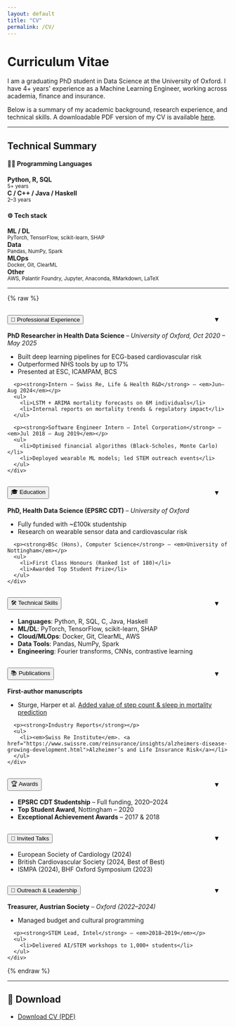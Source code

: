 ```yaml
---
layout: default
title: "CV"
permalink: /CV/
---
```

# Curriculum Vitae 
I am a graduating PhD student in Data Science at the University of Oxford. I have 4+ years' experience as a Machine Learning Engineer, working across academia, finance and insurance. 

Below is a summary of my academic background, research experience, and technical skills. A downloadable PDF version of my CV is available [here](/assets/files/CV.pdf).

<hr>


<h2>Technical Summary</h2>

<h4>🧑‍💻 Programming Languages</h4>
<div class="row text-center mb-4 cv-tech-summary">
  <div class="col-md-3"><strong>Python, R, SQL</strong><br/><small>5+ years</small></div>
  <div class="col-md-3"><strong>C / C++ / Java / Haskell</strong><br/><small>2–3 years</small></div>
</div>

<h4>⚙️ Tech stack</h4>
<div class="row text-center cv-tech-summary">
  <div class="col-md-3"><strong>ML / DL</strong><br/><small>PyTorch, TensorFlow, scikit-learn, SHAP</small></div>
  <div class="col-md-3"><strong>Data</strong><br/><small>Pandas, NumPy, Spark</small></div>
  <div class="col-md-3"><strong>MLOps</strong><br/><small>Docker, Git, ClearML</small></div>
  <div class="col-md-3"><strong>Other</strong><br/><small>AWS, Palantir Foundry, Jupyter, Anaconda, RMarkdown, LaTeX</small></div>
</div>



<hr>

<!-- ✅ Bootstrap Accordion -->
<style>
/* 🔽 Arrow chevron right-aligned and animated */
.accordion-header {
  position: relative;
}

.accordion-button .chevron {
  position: absolute;
  right: 1.25rem;
  top: 50%;
  transform: translateY(-50%);
  transition: transform 0.2s ease;
}

.accordion-button .chevron::after {
  content: "▼";
  font-size: 0.9rem;
  display: inline-block;
  transition: transform 0.2s ease;
}

.accordion-button:not(.collapsed) .chevron::after {
  transform: rotate(180deg);
}
</style>

{% raw %}
<div class="accordion" id="cvAccordion">

<!-- 💼 Professional Experience -->
<div class="accordion-item mb-5 cv-section">
  <h2 class="accordion-header" id="headingExp">
    <button class="accordion-button collapsed" type="button" data-bs-toggle="collapse" data-bs-target="#collapseExp" aria-expanded="false" aria-controls="collapseExp">
      💼 Professional Experience
      <span class="chevron"></span>
    </button>
  </h2>
  <div id="collapseExp" class="accordion-collapse collapse" data-bs-parent="#cvAccordion">
    <div class="accordion-body">
      <p><strong>PhD Researcher in Health Data Science</strong> – <em>University of Oxford, Oct 2020 – May 2025</em></p>
      <ul>
        <li>Built deep learning pipelines for ECG-based cardiovascular risk</li>
        <li>Outperformed NHS tools by up to 17%</li>
        <li>Presented at ESC, ICAMPAM, BCS</li>
      </ul>

      <p><strong>Intern – Swiss Re, Life & Health R&D</strong> – <em>Jun–Aug 2024</em></p>
      <ul>
        <li>LSTM + ARIMA mortality forecasts on 6M individuals</li>
        <li>Internal reports on mortality trends & regulatory impact</li>
      </ul>

      <p><strong>Software Engineer Intern – Intel Corporation</strong> – <em>Jul 2018 – Aug 2019</em></p>
      <ul>
        <li>Optimised financial algorithms (Black-Scholes, Monte Carlo)</li>
        <li>Deployed wearable ML models; led STEM outreach events</li>
      </ul>
    </div>
  </div>
</div>

<!-- 🎓 Education -->
<div class="accordion-item mb-5 cv-section">
  <h2 class="accordion-header" id="headingEdu">
    <button class="accordion-button collapsed" type="button" data-bs-toggle="collapse" data-bs-target="#collapseEdu">
      🎓 Education
      <span class="chevron"></span>
    </button>
  </h2>
  <div id="collapseEdu" class="accordion-collapse collapse" data-bs-parent="#cvAccordion">
    <div class="accordion-body">
      <p><strong>PhD, Health Data Science (EPSRC CDT)</strong> – <em>University of Oxford</em></p>
      <ul>
        <li>Fully funded with ~£100k studentship</li>
        <li>Research on wearable sensor data and cardiovascular risk</li>
      </ul>

      <p><strong>BSc (Hons), Computer Science</strong> – <em>University of Nottingham</em></p>
      <ul>
        <li>First Class Honours (Ranked 1st of 180)</li>
        <li>Awarded Top Student Prize</li>
      </ul>
    </div>
  </div>
</div>

<!-- 🛠️ Technical Skills -->
<div class="accordion-item mb-5 cv-section">
  <h2 class="accordion-header" id="headingSkills">
    <button class="accordion-button collapsed" type="button" data-bs-toggle="collapse" data-bs-target="#collapseSkills">
      🛠️ Technical Skills
      <span class="chevron"></span>
    </button>
  </h2>
  <div id="collapseSkills" class="accordion-collapse collapse" data-bs-parent="#cvAccordion">
    <div class="accordion-body">
      <ul>
        <li><strong>Languages</strong>: Python, R, SQL, C, Java, Haskell</li>
        <li><strong>ML/DL</strong>: PyTorch, TensorFlow, scikit-learn, SHAP</li>
        <li><strong>Cloud/MLOps</strong>: Docker, Git, ClearML, AWS</li>
        <li><strong>Data Tools</strong>: Pandas, NumPy, Spark</li>
        <li><strong>Engineering</strong>: Fourier transforms, CNNs, contrastive learning</li>
      </ul>
    </div>
  </div>
</div>

<!-- 📚 Publications -->
<div class="accordion-item mb-5 cv-section">
  <h2 class="accordion-header" id="headingPubs">
    <button class="accordion-button collapsed" type="button" data-bs-toggle="collapse" data-bs-target="#collapsePubs">
      📚 Publications
      <span class="chevron"></span>
    </button>
  </h2>
  <div id="collapsePubs" class="accordion-collapse collapse" data-bs-parent="#cvAccordion">
    <div class="accordion-body">
      <p><strong>First-author manuscripts</strong></p>
      <ul>
        <li>Sturge, Harper et al. <a href="https://doi.org/10.1101/2025.04.03.25325101">Added value of step count & sleep in mortality prediction</a></li>
      </ul>

      <p><strong>Industry Reports</strong></p>
      <ul>
        <li><em>Swiss Re Institute</em>. <a href="https://www.swissre.com/reinsurance/insights/alzheimers-disease-growing-development.html">Alzheimer’s and Life Insurance Risk</a></li>
      </ul>
    </div>
  </div>
</div>

<!-- 🏆 Awards -->
<div class="accordion-item mb-5 cv-section">
  <h2 class="accordion-header" id="headingAwards">
    <button class="accordion-button collapsed" type="button" data-bs-toggle="collapse" data-bs-target="#collapseAwards">
      🏆 Awards
      <span class="chevron"></span>
    </button>
  </h2>
  <div id="collapseAwards" class="accordion-collapse collapse" data-bs-parent="#cvAccordion">
    <div class="accordion-body">
      <ul>
        <li><strong>EPSRC CDT Studentship</strong> – Full funding, 2020–2024</li>
        <li><strong>Top Student Award</strong>, Nottingham – 2020</li>
        <li><strong>Exceptional Achievement Awards</strong> – 2017 & 2018</li>
      </ul>
    </div>
  </div>
</div>

<!-- 🎤 Invited Talks -->
<div class="accordion-item mb-5 cv-section">
  <h2 class="accordion-header" id="headingTalks">
    <button class="accordion-button collapsed" type="button" data-bs-toggle="collapse" data-bs-target="#collapseTalks">
      🎤 Invited Talks
      <span class="chevron"></span>
    </button>
  </h2>
  <div id="collapseTalks" class="accordion-collapse collapse" data-bs-parent="#cvAccordion">
    <div class="accordion-body">
      <ul>
        <li>European Society of Cardiology (2024)</li>
        <li>British Cardiovascular Society (2024, Best of Best)</li>
        <li>ISMPA (2024), BHF Oxford Symposium (2023)</li>
      </ul>
    </div>
  </div>
</div>

<!-- 🤝 Outreach -->
<div class="accordion-item mb-5 cv-section">
  <h2 class="accordion-header" id="headingOutreach">
    <button class="accordion-button collapsed" type="button" data-bs-toggle="collapse" data-bs-target="#collapseOutreach">
      🤝 Outreach & Leadership
      <span class="chevron"></span>
    </button>
  </h2>
  <div id="collapseOutreach" class="accordion-collapse collapse" data-bs-parent="#cvAccordion">
    <div class="accordion-body">
      <p><strong>Treasurer, Austrian Society</strong> – <em>Oxford (2022–2024)</em></p>
      <ul>
        <li>Managed budget and cultural programming</li>
      </ul>

      <p><strong>STEM Lead, Intel</strong> – <em>2018–2019</em></p>
      <ul>
        <li>Delivered AI/STEM workshops to 1,000+ students</li>
      </ul>
    </div>
  </div>
</div>

</div> <!-- End Accordion -->
{% endraw %}
<div class="mt-5"></div>

<hr>

## 📄 Download

- [Download CV (PDF)](/assets/files/CV.pdf)